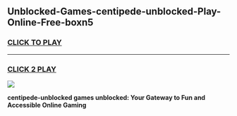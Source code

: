 
## Unblocked-Games-centipede-unblocked-Play-Online-Free-boxn5
<h3>
<a href="https://premium76.site?title=centipede-unblocked&ref=26A">CLICK TO PLAY</a></h3>
<hr>

<h3>
<a href="https://premium76.site?title=centipede-unblocked&ref=26A">CLICK 2 PLAY</a>
  
</h3>

<a href="https://premium76.site?title=centipede-unblocked&ref=26A"><img src="https://clearcache.store/games.png"></a>


**centipede-unblocked games unblocked: Your Gateway to Fun and Accessible Online Gaming**
